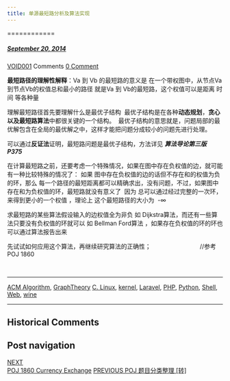 ```yaml
---
title: 单源最短路分析及算法实现
---
```

============



#####  [September 20, 2014](https://web.archive.org/web/20210418233034/https://void-shana.moe/acmalgo/%e5%8d%95%e6%ba%90%e6%9c%80%e7%9f%ad%e8%b7%af%e5%88%86%e6%9e%90%e5%8f%8a%e7%ae%97%e6%b3%95%e5%ae%9e%e7%8e%b0.html "8:42 pm") 
[VOID001](https://web.archive.org/web/20210418233034/https://void-shana.moe/author/void001 "View all posts by VOID001") Comments  [0 Comment](https://web.archive.org/web/20210418233034/https://void-shana.moe/acmalgo/%e5%8d%95%e6%ba%90%e6%9c%80%e7%9f%ad%e8%b7%af%e5%88%86%e6%9e%90%e5%8f%8a%e7%ae%97%e6%b3%95%e5%ae%9e%e7%8e%b0.html#respond)





**最短路径的理解性解释**：Va 到 Vb 的最短路的意义是 在一个带权图中，从节点Va到节点Vb的权值总和最小的路径 就是Va 到 Vb的最短路，这个权值可以是距离 时间 等各种量


理解最短路径首先要理解什么是最优子结构  最优子结构是在各种**动态规划**，**贪心以及最短路算法**中都很关键的一个结构。  最优子结构的意思就是，问题局部的最优解包含在全局的最优解之中，这样才能把问题分成较小的问题先进行处理。


可以通过**反证法**证明，最短路问题是最优子结构，方法详见 ***算法导论第三版 P375***


在计算最短路之前，还要考虑一个特殊情况，如果在图中存在负权值的边，就可能有一种比较特殊的情况了： 如果 图中存在负权值的边的话但不存在和的权值为负的环，那么 每一个路径的最短距离都可以精确求出，没有问题，不过，如果图中存在和为负权值的环，最短路就没有意义了  因为 总可以通过经过完整的一次环，来得到更小的一个权值 ，理论上 这个最短路径的大小为  -∞


求最短路的某些算法假设输入的边权值全为非负 如 Dijkstra算法，而还有一些算法只要没有负权值的环就可以 如 Bellman Ford算法 ，如果存在负权值的环的环也可以通过算法报告出来


先试试如何应用这个算法，再继续研究算法的正确性；                             //参考POJ 1860


 






---


[ACM Algorithm](https://web.archive.org/web/20210418233034/https://void-shana.moe/category/acmalgo), [GraphTheory](https://web.archive.org/web/20210418233034/https://void-shana.moe/category/acmalgo/graphtheory) [C. Linux](https://web.archive.org/web/20210418233034/https://void-shana.moe/tag/c-linux), [kernel](https://web.archive.org/web/20210418233034/https://void-shana.moe/tag/kernel), [Laravel](https://web.archive.org/web/20210418233034/https://void-shana.moe/tag/laravel), [PHP](https://web.archive.org/web/20210418233034/https://void-shana.moe/tag/php), [Python](https://web.archive.org/web/20210418233034/https://void-shana.moe/tag/python), [Shell](https://web.archive.org/web/20210418233034/https://void-shana.moe/tag/shell), [Web](https://web.archive.org/web/20210418233034/https://void-shana.moe/tag/web), [wine](https://web.archive.org/web/20210418233034/https://void-shana.moe/tag/wine) 






------------------------
## Historical Comments
Post navigation
---------------
[NEXT  
POJ 1860 Currency Exchange](https://web.archive.org/web/20210418233034/https://void-shana.moe/acmalgo/graphtheory/poj-1860-currency-exchange.html)
[PREVIOUS 
POJ 题目分类整理 [转]](https://web.archive.org/web/20210418233034/https://void-shana.moe/acmalgo/poj-%e9%a2%98%e7%9b%ae%e5%88%86%e7%b1%bb%e6%95%b4%e7%90%86-%e8%bd%ac.html)

            
